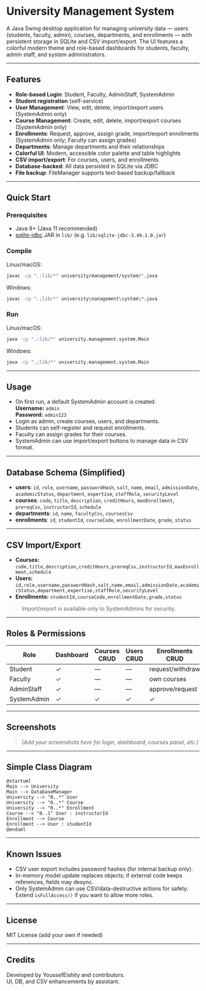 # University Management System

A Java Swing desktop application for managing university data — users (students, faculty, admin), courses, departments, and enrollments — with persistent storage in SQLite and CSV import/export. The UI features a colorful modern theme and role-based dashboards for students, faculty, admin staff, and system administrators.

---

## Features

- **Role-based Login**: Student, Faculty, AdminStaff, SystemAdmin
- **Student registration** (self-service)
- **User Management**: View, edit, delete, import/export users (SystemAdmin only)
- **Course Management**: Create, edit, delete, import/export courses (SystemAdmin only)
- **Enrollments**: Request, approve, assign grade, import/export enrollments (SystemAdmin only; Faculty can assign grades)
- **Departments**: Manage departments and their relationships
- **Colorful UI**: Modern, accessible color palette and table highlights
- **CSV import/export**: For courses, users, and enrollments
- **Database-backed**: All data persisted in SQLite via JDBC
- **File backup**: FileManager supports text-based backup/fallback

---

## Quick Start

### Prerequisites

- Java 8+ (Java 11 recommended)
- [sqlite-jdbc](https://github.com/xerial/sqlite-jdbc) JAR in `lib/` (e.g. `lib/sqlite-jdbc-3.49.1.0.jar`)

### Compile

Linux/macOS:
```sh
javac -cp ".:lib/*" university/management/system/*.java
```
Windows:
```sh
javac -cp ".;lib/*" university\management\system\*.java
```

### Run

Linux/macOS:
```sh
java -cp ".:lib/*" university.management.system.Main
```
Windows:
```sh
java -cp ".;lib/*" university.management.system.Main
```

---

## Usage

- On first run, a default SystemAdmin account is created:  
  **Username:** `admin`  
  **Password:** `admin123`
- Login as admin, create courses, users, and departments.
- Students can self-register and request enrollments.
- Faculty can assign grades for their courses.
- SystemAdmin can use import/export buttons to manage data in CSV format.

---

## Database Schema (Simplified)

- **users**: `id`, `role`, `username`, `passwordHash`, `salt`, `name`, `email`, `admissionDate`, `academicStatus`, `department`, `expertise`, `staffRole`, `securityLevel`
- **courses**: `code`, `title`, `description`, `creditHours`, `maxEnrollment`, `prereqCsv`, `instructorId`, `schedule`
- **departments**: `id`, `name`, `facultyCsv`, `coursesCsv`
- **enrollments**: `id`, `studentId`, `courseCode`, `enrollmentDate`, `grade`, `status`

---

## CSV Import/Export

- **Courses:** `code,title,description,creditHours,prereqCsv,instructorId,maxEnrollment,schedule`
- **Users:** `id,role,username,passwordHash,salt,name,email,admissionDate,academicStatus,department,expertise,staffRole,securityLevel`
- **Enrollments:** `studentId,courseCode,enrollmentDate,grade,status`

> Import/export is available only to SystemAdmins for security.

---

## Roles & Permissions

| Role         | Dashboard      | Courses CRUD | Users CRUD | Enrollments CRUD | Grade Assign | CSV Import/Export |
|--------------|---------------|--------------|------------|------------------|--------------|-------------------|
| Student      | ✓             | —            | —          | request/withdraw | —            | —                 |
| Faculty      | ✓             | —            | —          | own courses      | ✓            | —                 |
| AdminStaff   | ✓             | —            | —          | approve/request  | —            | —                 |
| SystemAdmin  | ✓             | ✓            | ✓          | ✓                | —            | ✓                 |

---

## Screenshots

> *(Add your screenshots here for login, dashboard, courses panel, etc.)*

---

## Simple Class Diagram

```plantuml
@startuml
Main --> University
Main --> DatabaseManager
University --> "0..*" User
University --> "0..*" Course
University --> "0..*" Enrollment
Course --> "0..1" User : instructorId
Enrollment --> Course
Enrollment --> User : studentId
@enduml
```

---

## Known Issues

- CSV user export includes password hashes (for internal backup only).
- In-memory model update replaces objects; if external code keeps references, fields may desync.
- Only SystemAdmin can use CSV/data-destructive actions for safety. Extend `isFullAccess()` if you want to allow more roles.

---

## License

MIT License (add your own if needed)

---

## Credits

Developed by YoussefElshity and contributors.  
UI, DB, and CSV enhancements by assistant.
